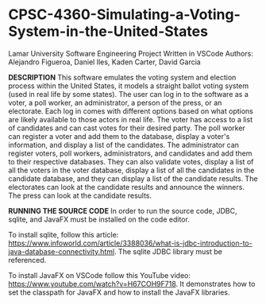 # CPSC-4360-Simulating-a-Voting-System-in-the-United-States
Lamar University Software Engineering Project
Written in VSCode
Authors: Alejandro Figueroa, Daniel Iles, Kaden Carter, David Garcia


**DESCRIPTION**
This software emulates the voting system and election process within the United States, it models a straight ballot voting system (used in real life by some states). The user can log in to the software as a voter, a poll worker, an administrator, a person of the press, or an electorate. Each log in comes with different options based on what options are likely available to those actors in real life. The voter has access to a list of candidates and can cast votes for their desired party. The poll worker can register a voter and add them to the database, display a voter's information, and display a list of the candidates. The administrator can register voters, poll workers, administrators, and candidates and add them to their respective databases. They can also validate votes, display a list of all the voters in the voter database, display a  list of all the candidates in the candidate database, and they can display a list of the candidate results. The electorates can look at the candidate results and announce the winners. The press can look at the candidate results.


**RUNNING THE SOURCE CODE**
In order to run the source code, JDBC, sqlite, and JavaFX must be installed on the code editor.

To install sqlite, follow this article: https://www.infoworld.com/article/3388036/what-is-jdbc-introduction-to-java-database-connectivity.html. The sqlite JDBC library must be referenced.

To install JavaFX on VSCode follow this YouTube video: https://www.youtube.com/watch?v=H67COH9F718. It demonstrates how to set the classpath for JavaFX and how to install the JavaFX libraries.
